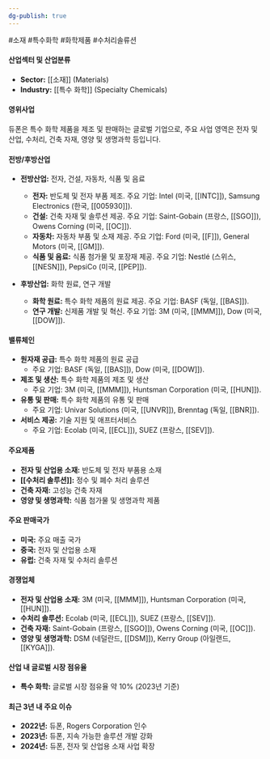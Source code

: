 ```yaml
---
dg-publish: true
---
```

#소재 #특수화학 #화학제품 #수처리솔류션 

#### 산업섹터 및 산업분류

- **Sector:** [[소재]] (Materials)
- **Industry:** [[특수 화학]] (Specialty Chemicals)

#### 영위사업

듀폰은 특수 화학 제품을 제조 및 판매하는 글로벌 기업으로, 주요 사업 영역은 전자 및 산업, 수처리, 건축 자재, 영양 및 생명과학 등입니다.

#### 전방/후방산업

- **전방산업:** 전자, 건설, 자동차, 식품 및 음료
    
    - **전자:** 반도체 및 전자 부품 제조. 주요 기업: Intel (미국, [[INTC]]), Samsung Electronics (한국, [[005930]]).
    - **건설:** 건축 자재 및 솔루션 제공. 주요 기업: Saint-Gobain (프랑스, [[SGO]]), Owens Corning (미국, [[OC]]).
    - **자동차:** 자동차 부품 및 소재 제공. 주요 기업: Ford (미국, [[F]]), General Motors (미국, [[GM]]).
    - **식품 및 음료:** 식품 첨가물 및 포장재 제공. 주요 기업: Nestlé (스위스, [[NESN]]), PepsiCo (미국, [[PEP]]).
- **후방산업:** 화학 원료, 연구 개발
    
    - **화학 원료:** 특수 화학 제품의 원료 제공. 주요 기업: BASF (독일, [[BAS]]).
    - **연구 개발:** 신제품 개발 및 혁신. 주요 기업: 3M (미국, [[MMM]]), Dow (미국, [[DOW]]).

#### 밸류체인

- **원자재 공급:** 특수 화학 제품의 원료 공급
    - 주요 기업: BASF (독일, [[BAS]]), Dow (미국, [[DOW]]).
- **제조 및 생산:** 특수 화학 제품의 제조 및 생산
    - 주요 기업: 3M (미국, [[MMM]]), Huntsman Corporation (미국, [[HUN]]).
- **유통 및 판매:** 특수 화학 제품의 유통 및 판매
    - 주요 기업: Univar Solutions (미국, [[UNVR]]), Brenntag (독일, [[BNR]]).
- **서비스 제공:** 기술 지원 및 애프터서비스
    - 주요 기업: Ecolab (미국, [[ECL]]), SUEZ (프랑스, [[SEV]]).

#### 주요제품

- **전자 및 산업용 소재:** 반도체 및 전자 부품용 소재
- **[[수처리 솔루션]]:** 정수 및 폐수 처리 솔루션
- **건축 자재:** 고성능 건축 자재
- **영양 및 생명과학:** 식품 첨가물 및 생명과학 제품

#### 주요 판매국가

- **미국:** 주요 매출 국가
- **중국:** 전자 및 산업용 소재
- **유럽:** 건축 자재 및 수처리 솔루션

#### 경쟁업체

- **전자 및 산업용 소재:** 3M (미국, [[MMM]]), Huntsman Corporation (미국, [[HUN]]).
- **수처리 솔루션:** Ecolab (미국, [[ECL]]), SUEZ (프랑스, [[SEV]]).
- **건축 자재:** Saint-Gobain (프랑스, [[SGO]]), Owens Corning (미국, [[OC]]).
- **영양 및 생명과학:** DSM (네덜란드, [[DSM]]), Kerry Group (아일랜드, [[KYGA]]).

#### 산업 내 글로벌 시장 점유율

- **특수 화학:** 글로벌 시장 점유율 약 10% (2023년 기준)

#### 최근 3년 내 주요 이슈

- **2022년:** 듀폰, Rogers Corporation 인수
- **2023년:** 듀폰, 지속 가능한 솔루션 개발 강화
- **2024년:** 듀폰, 전자 및 산업용 소재 사업 확장